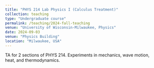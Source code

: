 ```yaml
---
title: "PHYS 214 Lab Physics I (Calculus Treatment)"
collection: teaching
type: "Undergraduate course"
permalink: /teaching/2024-fall-teaching
venue: "University of Wisconsin-Milwaukee, Physics"
date: 2024-09-03
venue: "Physics Building"
location: "Milwaukee, USA"
---
```


TA for 2 sections of PHYS 214. Experiments in mechanics, wave motion, heat, and thermodynamics.
